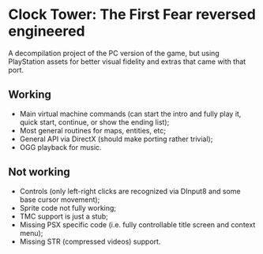 # Clock Tower: The First Fear reversed engineered
A decompilation project of the PC version of the game, but using PlayStation assets for better visual fidelity and extras that came with that port.

## Working
* Main virtual machine commands (can start the intro and fully play it, quick start, continue, or show the ending list);
* Most general routines for maps, entities, etc;
* General API via DirectX (should make porting rather trivial);
* OGG playback for music.

## Not working
* Controls (only left-right clicks are recognized via DInput8 and some base cursor movement);
* Sprite code not fully working;
* TMC support is just a stub;
* Missing PSX specific code (i.e. fully controllable title screen and context menu);
* Missing STR (compressed videos) support.
